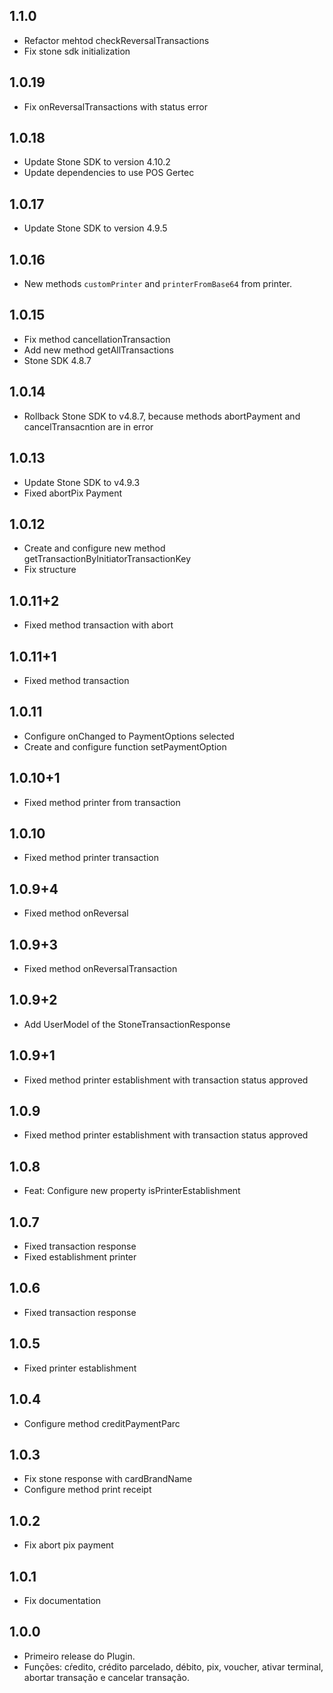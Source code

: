 ## 1.1.0

- Refactor mehtod checkReversalTransactions
- Fix stone sdk initialization

## 1.0.19

- Fix onReversalTransactions with status error

## 1.0.18

- Update Stone SDK to version 4.10.2
- Update dependencies to use POS Gertec

## 1.0.17

- Update Stone SDK to version 4.9.5

## 1.0.16

- New methods `customPrinter` and `printerFromBase64` from printer.

## 1.0.15

- Fix method cancellationTransaction
- Add new method getAllTransactions
- Stone SDK 4.8.7

## 1.0.14

- Rollback Stone SDK to v4.8.7, because methods abortPayment and cancelTransacntion are in error

## 1.0.13

- Update Stone SDK to v4.9.3
- Fixed abortPix Payment

## 1.0.12

- Create and configure new method getTransactionByInitiatorTransactionKey
- Fix structure

## 1.0.11+2

- Fixed method transaction with abort

## 1.0.11+1

- Fixed method transaction

## 1.0.11

- Configure onChanged to PaymentOptions selected
- Create and configure function setPaymentOption

## 1.0.10+1

- Fixed method printer from transaction

## 1.0.10

- Fixed method printer transaction

## 1.0.9+4

- Fixed method onReversal

## 1.0.9+3

- Fixed method onReversalTransaction

## 1.0.9+2

- Add UserModel of the StoneTransactionResponse

## 1.0.9+1

- Fixed method printer establishment with transaction status approved

## 1.0.9

- Fixed method printer establishment with transaction status approved

## 1.0.8

- Feat: Configure new property isPrinterEstablishment

## 1.0.7

- Fixed transaction response
- Fixed establishment printer

## 1.0.6

- Fixed transaction response

## 1.0.5

- Fixed printer establishment

## 1.0.4

- Configure method creditPaymentParc

## 1.0.3

- Fix stone response with cardBrandName
- Configure method print receipt

## 1.0.2

- Fix abort pix payment

## 1.0.1

- Fix documentation

## 1.0.0

- Primeiro release do Plugin.
- Funções: cŕedito, crédito parcelado, débito, pix, voucher, ativar terminal, abortar transação e cancelar transação.
